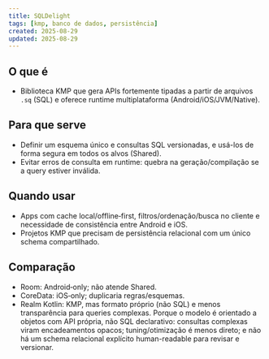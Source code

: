 ```yaml
---
title: SQLDelight
tags: [kmp, banco de dados, persistência]
created: 2025-08-29
updated: 2025-08-29
---
```


## O que é
- Biblioteca KMP que gera APIs fortemente tipadas a partir de arquivos `.sq` (SQL) e oferece runtime multiplataforma (Android/iOS/JVM/Native).

## Para que serve
- Definir um esquema único e consultas SQL versionadas, e usá-los de forma segura em todos os alvos (Shared).
- Evitar erros de consulta em runtime: quebra na geração/compilação se a query estiver inválida.

## Quando usar
- Apps com cache local/offline‑first, filtros/ordenação/busca no cliente e necessidade de consistência entre Android e iOS.
- Projetos KMP que precisam de persistência relacional com um único schema compartilhado.

## Comparação
- Room: Android‑only; não atende Shared.
- CoreData: iOS‑only; duplicaria regras/esquemas.
- Realm Kotlin: KMP, mas formato próprio (não SQL) e menos transparência para queries complexas. Porque o modelo é orientado a objetos com API própria, não SQL declarativo: consultas complexas viram encadeamentos opacos; tuning/otimização é menos direto; e não há um schema relacional explícito human-readable para revisar e versionar.
